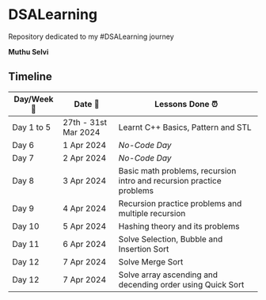 # DSALearning

Repository dedicated to my #DSALearning journey

**Muthu Selvi**

## Timeline

| Day/Week :pushpin: | Date :calendar: | Lessons Done :alarm_clock: |
|------|-----------------|--------------------|
| Day 1 to 5 | 27th - 31st Mar 2024 | Learnt C++ Basics, Pattern and STL |
| Day 6 | 1 Apr 2024 | *No-Code Day* |
| Day 7 | 2 Apr 2024 | *No-Code Day* |
| Day 8 | 3 Apr 2024 | Basic math problems, recursion intro and recursion practice problems |
| Day 9 | 4 Apr 2024 | Recursion practice problems and multiple recursion |
| Day 10 | 5 Apr 2024 | Hashing theory and its problems |
| Day 11 | 6 Apr 2024 | Solve Selection, Bubble and Insertion Sort |
| Day 12 | 7 Apr 2024 | Solve Merge Sort |
| Day 12 | 7 Apr 2024 | Solve array ascending and decending order using Quick Sort |
